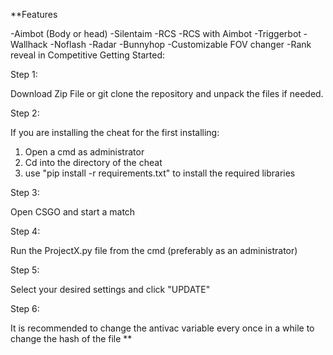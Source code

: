 **Features

-Aimbot (Body or head)
-Silentaim
-RCS
-RCS with Aimbot
-Triggerbot
-Wallhack
-Noflash
-Radar
-Bunnyhop
-Customizable FOV changer
-Rank reveal in Competitive
Getting Started:

Step 1:

Download Zip File or git clone the repository and unpack the files if needed.

Step 2:

If you are installing the cheat for the first installing:
  1. Open a cmd as administrator
  2. Cd into the directory of the cheat
  3. use "pip install -r requirements.txt" to install the required libraries

Step 3:

Open CSGO and start a match

Step 4:

Run the ProjectX.py file from the cmd (preferably as an administrator)

Step 5:

Select your desired settings and click "UPDATE"

Step 6:

It is recommended to change the antivac variable every once in a while to change the hash of the file
**
